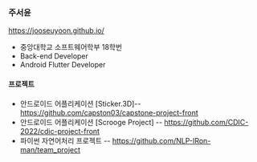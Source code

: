 ### 주서윤

<!--
**JooSeuYoon/JooSeuYoon** is a ✨ _special_ ✨ repository because its `README.md` (this file) appears on your GitHub profile.

Here are some ideas to get you started:

- 🔭 I’m currently working on ...
- 🌱 I’m currently learning ...
- 👯 I’m looking to collaborate on ...
- 🤔 I’m looking for help with ...
- 💬 Ask me about ...
- 📫 How to reach me: ...
- 😄 Pronouns: ...
- ⚡ Fun fact: ...
-->

https://jooseuyoon.github.io/

- 중앙대학교 소프트웨어학부 18학번
- Back-end Developer
- Android Flutter Developer

#### 프로젝트
- 안드로이드 어플리케이션 [Sticker.3D]-- https://github.com/capston03/capstone-project-front
- 안드로이드 어플리케이션 [Scrooge Project] -- https://github.com/CDIC-2022/cdic-project-front
- 파이썬 자연어처리 프로젝트 -- https://github.com/NLP-IRon-man/team_project

